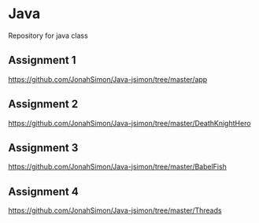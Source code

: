 # Java
Repository for java class

## Assignment 1
https://github.com/JonahSimon/Java-jsimon/tree/master/app

## Assignment 2
https://github.com/JonahSimon/Java-jsimon/tree/master/DeathKnightHero

## Assignment 3
https://github.com/JonahSimon/Java-jsimon/tree/master/BabelFish

## Assignment 4
https://github.com/JonahSimon/Java-jsimon/tree/master/Threads
